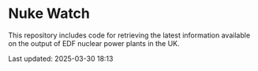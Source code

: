 # Nuke Watch

This repository includes code for retrieving the latest information available on the output of EDF nuclear power plants in the UK.

Last updated: 2025-03-30 18:13